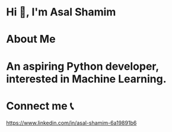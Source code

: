 # Hi 🙋, I'm Asal Shamim

# About Me

# An aspiring Python developer, interested in Machine Learning.

#  Connect me 📞

https://www.linkedin.com/in/asal-shamim-6a19891b6